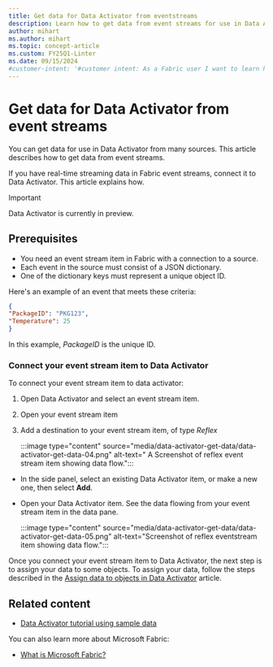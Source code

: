 ```yaml
---
title: Get data for Data Activator from eventstreams
description: Learn how to get data from event streams for use in Data Activator and integrate it into your applications.
author: mihart
ms.author: mihart
ms.topic: concept-article
ms.custom: FY25Q1-Linter
ms.date: 09/15/2024
#customer-intent: '#customer intent: As a Fabric user I want to learn how to use Data Activator to get data from eventstreams.'
---
```


# Get data for Data Activator from event streams

You can get data for use in Data Activator from many sources. This article describes how to get data from event streams.

If you have real-time streaming data in Fabric event streams, connect it to Data Activator. This article explains how.

> [!IMPORTANT]
> Data Activator is currently in preview.

## Prerequisites

* You need an event stream item in Fabric with a connection to a source.
* Each event in the source must consist of a JSON dictionary.
* One of the dictionary keys must represent a unique object ID.

Here's an example of an event that meets these criteria:

```json
{
"PackageID": "PKG123",
"Temperature": 25
}
```

In this example, *PackageID* is the unique ID.

### Connect your event stream item to Data Activator

To connect your event stream item to data activator:

1. Open Data Activator and select an event stream item.
2. Open your event stream item
3. Add a destination to your event stream item, of type *Reflex*

   :::image type="content" source="media/data-activator-get-data/data-activator-get-data-04.png" alt-text=" A Screenshot of reflex event stream item showing data flow.":::
  
* In the side panel, select an existing Data Activator item, or make a new one, then select **Add**.
* Open your Data Activator item. See the data flowing from your event stream item in the data pane.
  
    :::image type="content" source="media/data-activator-get-data/data-activator-get-data-05.png" alt-text="Screenshot of reflex eventstream item showing data flow.":::

Once you connect your event stream item to Data Activator, the next step is to assign your data to some objects. To assign your data, follow the steps described in the [Assign data to objects in Data Activator](data-activator-assign-data-objects.md) article.

## Related content

* [Data Activator tutorial using sample data](data-activator-tutorial.md)

You can also learn more about Microsoft Fabric:

* [What is Microsoft Fabric?](../../get-started/microsoft-fabric-overview.md)
